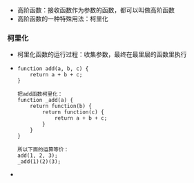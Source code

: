 - 高阶函数：接收函数作为参数的函数，都可以叫做高阶函数
- 高阶函数的一种特殊用法：柯里化

### 柯里化

- 柯里化函数的运行过程：收集参数，最终在最里层的函数里执行

- ``` JS
  function add(a, b, c) {
      return a + b + c;
  }
  
  把add函数柯里化：
  function _add(a) {
      return function(b) {
          return function(c) {
              return a + b + c;
          }
      }
  }
  
  所以下面的运算等价：
  add(1, 2, 3);
  _add(1)(2)(3);
  ```

- 